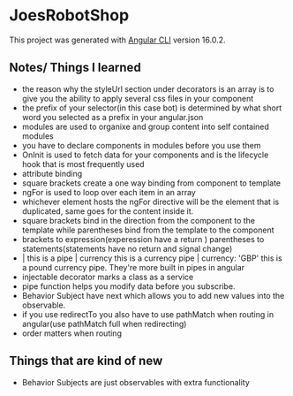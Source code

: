 # JoesRobotShop

This project was generated with [Angular CLI](https://github.com/angular/angular-cli) version 16.0.2.

## Notes/ Things I learned

* the reason why the styleUrl section under decorators is an array is to give you the ability to apply several css files in your component
* the prefix of your selector(in this case bot) is determined by what short word you selected as a prefix in your angular.json
* modules are used to organixe and group content into self contained modules
* you have to declare components in modules before you use them
* OnInit is used to fetch data for your components and is the lifecycle hook that is most frequently used
* attribute binding
* square brackets create a one way binding from component to template
* ngFor is used to loop over each item in an array
* whichever element hosts the ngFor directive will be the element that is duplicated, same goes for the content inside it.
* square brackets bind in the direction from the component to the template while parentheses bind from the template to the component
 * brackets to expression(experession have a return ) parentheses to statements(statements have no return and signal change)
* | this is a pipe | currency this is a currency pipe | currency: 'GBP' this is a pound currency pipe. They're more built in pipes in angular
* injectable decorator marks a class as a service
* pipe function helps you modify data before you subscribe.
* Behavior Subject have next which allows you to add new values into the observable.
* if you use redirectTo you also have to use pathMatch when routing in angular(use pathMatch full when redirecting)
* order matters when routing




## Things that are kind of new
* Behavior Subjects are just observables with extra functionality



